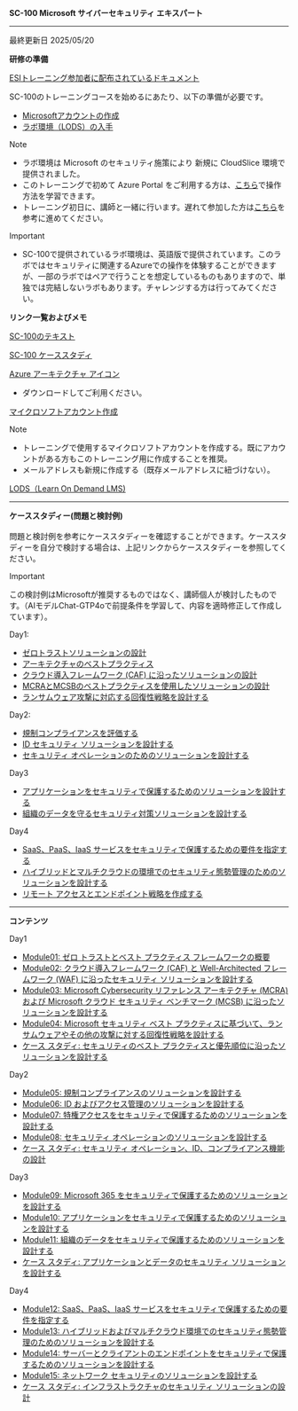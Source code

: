 **SC-100 Microsoft サイバーセキュリティ エキスパート**
***

最終更新日 2025/05/20

**研修の準備**

[ESIトレーニング参加者に配布されているドキュメント](https://query.prod.cms.rt.microsoft.com/cms/api/am/binary/RE4Rje8)

SC-100のトレーニングコースを始めるにあたり、以下の準備が必要です。

- [Microsoftアカウントの作成](https://github.com/naonao71/note/blob/main/prep/msa.md)
- [ラボ環境（LODS）の入手](https://github.com/naonao71/note/blob/main/prep/lods.md)

> [!NOTE]
> - ラボ環境は Microsoft のセキュリティ施策により 新規に CloudSlice 環境で提供されました。
> - このトレーニングで初めて Azure Portal をご利用する方は、[こちら](https://learn.microsoft.com/ja-jp/training/modules/tour-azure-portal/)で操作方法を学習できます。
> - トレーニング初日に、講師と一緒に行います。遅れて参加した方は[こちら](https://query.prod.cms.rt.microsoft.com/cms/api/am/binary/RE4VkE4)を参考に進めてください。

> [!IMPORTANT]
> - SC-100で提供されているラボ環境は、英語版で提供されています。このラボではセキュリティに関連するAzureでの操作を体験することができますが、一部のラボではペアで行うことを想定しているものもありますので、単独では完結しないラボもあります。チャレンジする方は行ってみてください。

**リンク一覧およびメモ**

[SC-100のテキスト](https://learn.microsoft.com/ja-jp/training/courses/sc-100t00?wt.mc_id=esi_m2l_content_wwl#study-guide)

[SC-100 ケーススタディ](https://github.com/MicrosoftLearning/SC-100-Microsoft-Cybersecurity-Architect.ja-jp)

[Azure アーキテクチャ アイコン](https://docs.microsoft.com/ja-jp/azure/architecture/icons/)
  - ダウンロードしてご利用ください。

[マイクロソフトアカウント作成](https://account.microsoft.com/account/Account)

> [!NOTE]
> - トレーニングで使用するマイクロソフトアカウントを作成する。既にアカウントがある方もこのトレーニング用に作成することを推奨。
> - メールアドレスも新規に作成する（既存メールアドレスに紐づけない）。

[LODS（Learn On Demand LMS)](https://esi.learnondemand.net/User/Login?ReturnUrl=%2F)

***

**ケーススタディー(問題と検討例)**</BR></BR>
問題と検討例を参考にケーススタディーを確認することができます。ケーススタディーを自分で検討する場合は、上記リンクからケーススタディーを参照してください。

> [!IMPORTANT]
> この検討例はMicrosoftが推奨するものではなく、講師個人が検討したものです。（AIモデルChat-GTP4oで前提条件を学習して、内容を適時修正して作成しています）。

Day1:
- [ゼロトラストソリューションの設計](https://github.com/naonao71/note/blob/main/SC-100/module01a.md)
- [アーキテクチャのベストプラクティス](https://github.com/naonao71/note/blob/main/SC-100/module01b.md)
- [クラウド導入フレームワーク (CAF) に沿ったソリューションの設計](https://github.com/naonao71/note/blob/main/SC-100/module02.md)
- [MCRAとMCSBのベストプラクティスを使用したソリューションの設計](https://github.com/naonao71/note/blob/main/SC-100/module03.md)
- [ランサムウェア攻撃に対応する回復性戦略を設計する](https://github.com/naonao71/note/blob/main/SC-100/module04.md)

Day2:
- [規制コンプライアンスを評価する](https://github.com/naonao71/note/blob/main/SC-100/module05.md)
- [ID セキュリティ ソリューションを設計する](https://github.com/naonao71/note/blob/main/SC-100/module06.md)
- [セキュリティ オペレーションのためのソリューションを設計する](https://github.com/naonao71/note/blob/main/SC-100/module08.md)

Day3
- [アプリケーションをセキュリティで保護するためのソリューションを設計する](https://github.com/naonao71/note/blob/main/SC-100/module10.md)
- [組織のデータを守るセキュリティ対策ソリューションを設計する](https://github.com/naonao71/note/blob/main/SC-100/module11.md)

Day4
- [SaaS、PaaS、IaaS サービスをセキュリティで保護するための要件を指定する](https://github.com/naonao71/note/blob/main/SC-100/module12.md)
- [ハイブリッドとマルチクラウドの環境でのセキュリティ態勢管理のためのソリューションを設計する](https://github.com/naonao71/note/blob/main/SC-100/module13.md)
- [リモート アクセスとエンドポイント戦略を作成する](https://github.com/naonao71/note/blob/main/SC-100/module14.md)


***
**コンテンツ**


Day1
- [Module01: ゼロ トラストとベスト プラクティス フレームワークの概要](https://learn.microsoft.com/ja-jp/training/modules/introduction-zero-trust-best-practice-frameworks/)
- [Module02: クラウド導入フレームワーク (CAF) と Well-Architected フレームワーク (WAF) に沿ったセキュリティ ソリューションを設計する](https://learn.microsoft.com/ja-jp/training/modules/design-solutions-align-cloud-adoption-framework-well-architected-framework/)
- [Module03: Microsoft Cybersecurity リファレンス アーキテクチャ (MCRA) および Microsoft クラウド セキュリティ ベンチマーク (MCSB) に沿ったソリューションを設計する](https://learn.microsoft.com/ja-jp/training/modules/design-solutions-microsoft-cybersecurity-cloud-security-benchmark/)
- [Module04: Microsoft セキュリティ ベスト プラクティスに基づいて、ランサムウェアやその他の攻撃に対する回復性戦略を設計する](https://learn.microsoft.com/ja-jp/training/modules/design-resiliency-strategy-common-cyberthreats-like-ransomware/)
- [ケース スタディ: セキュリティのベスト プラクティスと優先順位に沿ったソリューションを設計する](https://learn.microsoft.com/ja-jp/training/modules/case-study-design-solutions-security-best-practices-priorities/)

Day2
- [Module05: 規制コンプライアンスのソリューションを設計する](https://learn.microsoft.com/ja-jp/training/modules/design-solutions-regulatory-compliance/)
- [Module06: ID およびアクセス管理のソリューションを設計する](https://learn.microsoft.com/ja-jp/training/modules/design-solutions-identity-access-management/)
- [Module07: 特権アクセスをセキュリティで保護するためのソリューションを設計する](https://learn.microsoft.com/ja-jp/training/modules/design-solutions-secure-privileged-access/)
- [Module08: セキュリティ オペレーションのソリューションを設計する](https://learn.microsoft.com/ja-jp/training/modules/design-solutions-security-operations/)
- [ケース スタディ: セキュリティ オペレーション、ID、コンプライアンス機能の設計](https://learn.microsoft.com/ja-jp/training/modules/case-study-design-security-operations-identity-compliance-capabilities/)

Day3
- [Module09: Microsoft 365 をセキュリティで保護するためのソリューションを設計する](https://learn.microsoft.com/ja-jp/training/modules/design-solutions-secure-microsoft-365/)
- [Module10: アプリケーションをセキュリティで保護するためのソリューションを設計する](https://learn.microsoft.com/ja-jp/training/modules/design-solutions-secure-applications/)
- [Module11: 組織のデータをセキュリティで保護するためのソリューションを設計する](https://learn.microsoft.com/ja-jp/training/modules/design-solutions-secure-organization-data/)
- [ケース スタディ: アプリケーションとデータのセキュリティ ソリューションを設計する](https://learn.microsoft.com/ja-jp/training/modules/case-study-design-security-solutions-applications-data/)

Day4
- [Module12: SaaS、PaaS、IaaS サービスをセキュリティで保護するための要件を指定する](https://learn.microsoft.com/ja-jp/training/modules/specify-requirements-securing-saas-paas-iaas-services/)
- [Module13: ハイブリッドおよびマルチクラウド環境でのセキュリティ態勢管理のためのソリューションを設計する](https://learn.microsoft.com/ja-jp/training/modules/design-solutions-security-posture-management-hybrid-multicloud-environments/)
- [Module14: サーバーとクライアントのエンドポイントをセキュリティで保護するためのソリューションを設計する](https://learn.microsoft.com/ja-jp/training/modules/design-solutions-securing-server-client-endpoints/)
- [Module15: ネットワーク セキュリティのソリューションを設計する](https://learn.microsoft.com/ja-jp/training/modules/design-solutions-network-security/)
- [ケース スタディ: インフラストラクチャのセキュリティ ソリューションの設計](https://learn.microsoft.com/ja-jp/training/modules/case-study-design-security-solutions-infrastructure/)
